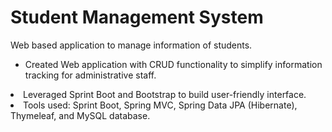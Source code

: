<h1>Student Management System</h1>

Web based application to manage information of students.

<ul>
    <li>Created Web application with CRUD functionality to simplify information tracking for administrative staff.</ul>
    <li>Leveraged Sprint Boot and Bootstrap to build user-friendly interface.</ul>
    <li>Tools used: Sprint Boot, Spring MVC, Spring Data JPA (Hibernate), Thymeleaf, and MySQL database.</ul>
<ul>